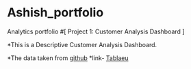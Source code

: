 # Ashish_portfolio
Analytics portfolio
#[ Project 1: Customer Analysis Dashboard ]

*This is a Descriptive Customer Analysis Dashboard.

*The data taken from [github](https://github.com/stanley-george-joseph/Customer-Analysis-Tableau)
*link- [Tablaeu](https://public.tableau.com/app/profile/ashish.kumar7751/viz/CustomerAnalysis_16844368151170/Dashboard1)
